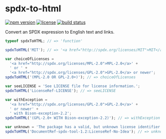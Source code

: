 spdx-to-html
============

[![npm version](https://img.shields.io/npm/v/spdx-to-html.svg)](https://www.npmjs.com/package/spdx-to-html)
[![license](https://img.shields.io/badge/license-Apache--2.0-303284.svg)](http://www.apache.org/licenses/LICENSE-2.0)
[![build status](https://img.shields.io/travis/kemitchell/spdx-to-html.js.svg)](http://travis-ci.org/kemitchell/spdx-to-html.js)

Convert an SPDX expression to English text and links.

<!-- js
  // The examples below are run as tests.
  var spdxToHTML = require('./');
-->

```js
typeof spdxToHTML; // => 'function'

spdxToHTML('MIT'); // => '<a href="http://spdx.org/licenses/MIT">MIT</a>'

var choiceOfLicenses =
  '<a href="http://spdx.org/licenses/MPL-2.0">MPL-2.0</a>' +
  ' or ' +
  '<a href="http://spdx.org/licenses/GPL-2.0">GPL-2.0</a> or newer';
spdxToHTML('(MPL-2.0 OR GPL-2.0+)'); // => choiceOfLicenses

var seeLICENSE = 'See LICENSE file for license information.';
spdxToHTML('LicenseRef-LICENSE'); // => seeLICENSE

var withException =
  '<a href="http://spdx.org/licenses/GPL-2.0">GPL-2.0</a>' +
  ' or newer' +
  ' with Bison-exception-2.2';
spdxToHTML('(GPL-2.0+ WITH Bison-exception-2.2)'); // => withException

var unknown = 'The package has a valid, but unknown license identifier.';
spdxToHTML('DocumentRef-spdx-tool-1.2:LicenseRef-No-Idea'); // => unknown
```
